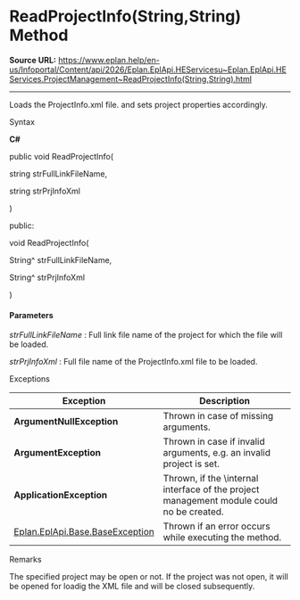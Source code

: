 # ReadProjectInfo(String,String) Method

**Source URL:** https://www.eplan.help/en-us/Infoportal/Content/api/2026/Eplan.EplApi.HEServicesu~Eplan.EplApi.HEServices.ProjectManagement~ReadProjectInfo(String,String).html

---

Loads the ProjectInfo.xml file. and sets project properties accordingly.

Syntax

**C#**



public void ReadProjectInfo( 

   string strFullLinkFileName,

   string strPrjInfoXml

)

public:

void ReadProjectInfo( 

   String^ strFullLinkFileName,

   String^ strPrjInfoXml

)


#### Parameters

*strFullLinkFileName*
:   Full link file name of the project for which the file will be loaded.

*strPrjInfoXml*
:   Full file name of the ProjectInfo.xml file to be loaded.

Exceptions

| Exception | Description |
| --- | --- |
| **ArgumentNullException** | Thrown in case of missing arguments. |
| **ArgumentException** | Thrown in case if invalid arguments, e.g. an invalid project is set. |
| **ApplicationException** | Thrown, if the \internal interface of the project management module could no be created. |
| [Eplan.EplApi.Base.BaseException](Eplan.EplApi.Baseu~Eplan.EplApi.Base.BaseException.html) | Thrown if an error occurs while executing the method. |

Remarks

The specified project may be open or not. If the project was not open, it will be opened for loadig the XML file and will be closed subsequently.
